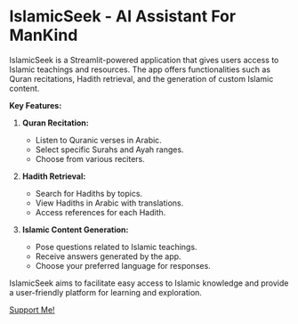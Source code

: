 # IslamicSeek - AI Assistant For ManKind

IslamicSeek is a Streamlit-powered application that gives users access to Islamic teachings and resources. The app offers functionalities such as Quran recitations, Hadith retrieval, and the generation of custom Islamic content.

**Key Features:**

1. **Quran Recitation:**
   - Listen to Quranic verses in Arabic.
   - Select specific Surahs and Ayah ranges.
   - Choose from various reciters.

2. **Hadith Retrieval:**
   - Search for Hadiths by topics.
   - View Hadiths in Arabic with translations.
   - Access references for each Hadith.

3. **Islamic Content Generation:**
   - Pose questions related to Islamic teachings.
   - Receive answers generated by the app.
   - Choose your preferred language for responses.

IslamicSeek aims to facilitate easy access to Islamic knowledge and provide a user-friendly platform for learning and exploration. 

[Support Me!](https://ko-fi.com/yahyazoom1727)
